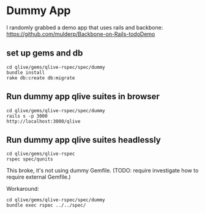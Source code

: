 
# Dummy App

I randomly grabbed a demo app that uses rails and backbone:
https://github.com/mulderp/Backbone-on-Rails-todoDemo

## set up gems and db
```
cd qlive/gems/qlive-rspec/spec/dummy
bundle install
rake db:create db:migrate
```

## Run dummy app qlive suites in browser
```
cd qlive/gems/qlive-rspec/spec/dummy
rails s -p 3000
http://localhost:3000/qlive
```

## Run dummy app qlive suites headlessly
```
cd qlive/gems/qlive-rspec
rspec spec/qunits
```

This broke, it's not using dummy Gemfile. (TODO: require investigate how to require external Gemfile.) 

Workaround:
```
cd qlive/gems/qlive-rspec/spec/dummy
bundle exec rspec ../../spec/
```

